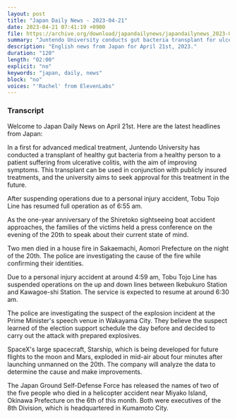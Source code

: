 ```yaml
---
layout: post
title: "Japan Daily News - 2023-04-21"
date: 2023-04-21 07:41:19 +0900
file: https://archive.org/download/japandailynews/japandailynews_2023-04-21.mp3
summary: "Juntendo University conducts gut bacteria transplant for ulcerative colitis patients, Tobu Tojo Line resumes full operation & more"
description: "English news from Japan for April 21st, 2023."
duration: "120"
length: "02:00"
explicit: "no"
keywords: "japan, daily, news"
block: "no"
voices: "'Rachel' from ElevenLabs"
---
```


### Transcript

Welcome to Japan Daily News on April 21st. Here are the latest headlines from Japan:

In a first for advanced medical treatment, Juntendo University has conducted a transplant of healthy gut bacteria from a healthy person to a patient suffering from ulcerative colitis, with the aim of improving symptoms. This transplant can be used in conjunction with publicly insured treatments, and the university aims to seek approval for this treatment in the future.

After suspending operations due to a personal injury accident, Tobu Tojo Line has resumed full operation as of 6:55 am.

As the one-year anniversary of the Shiretoko sightseeing boat accident approaches, the families of the victims held a press conference on the evening of the 20th to speak about their current state of mind.

Two men died in a house fire in Sakaemachi, Aomori Prefecture on the night of the 20th. The police are investigating the cause of the fire while confirming their identities.

Due to a personal injury accident at around 4:59 am, Tobu Tojo Line has suspended operations on the up and down lines between Ikebukuro Station and Kawagoe-shi Station. The service is expected to resume at around 6:30 am.

The police are investigating the suspect of the explosion incident at the Prime Minister's speech venue in Wakayama City. They believe the suspect learned of the election support schedule the day before and decided to carry out the attack with prepared explosives.

SpaceX's large spacecraft, Starship, which is being developed for future flights to the moon and Mars, exploded in mid-air about four minutes after launching unmanned on the 20th. The company will analyze the data to determine the cause and make improvements.

The Japan Ground Self-Defense Force has released the names of two of the five people who died in a helicopter accident near Miyako Island, Okinawa Prefecture on the 6th of this month. Both were executives of the 8th Division, which is headquartered in Kumamoto City.
